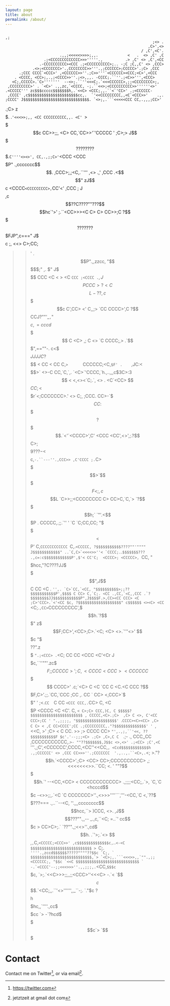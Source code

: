 ```yaml
---
layout: page
title: about
permalink: /about/
---
```


                                                                         ,;
                                                                     ;<> .
                                                                   ,C>',<>
                                                                / ,C',<C'.
                            .,,;<<<<<>>>>;,,.             <   .  <> ,C' ,C
                     .;<CCCCCCCCCCCCC>>>'''''.,          .> ,C' <> ,C',<CC
                   .-CCCCCCCCCC><CCC .;<CCCCCCCCCC>;.. -;C ;C,,C' <> ,CCC>
                .<>;<CCCCCCC>'.,CCCCCCCC>>'''.,;CCCCCC>;CCCCC>'.;C> ,CCC
          .;CCC CCCC`<CCC>' ,<CCCCCC>>''.;C>>'''`<CCCCCC><CCC;<C>',<CCC
        . <CCCC, <CC>;,.,;<CCCC>>''.;<>,,,. -CCCC;.``''.;<C>>''',<CCC>
       <C;,CCCCC>.`C>'''''''  --<>;.``''<<<C;.`<<<CCCCCC>,;;<CCCCCCCC>;,
     ,CCCCCCCCC>' . `<C>' .,,zc,`<CCCC, -;.``<<>;<CCCCCCCCCC>>''''''<>'
    .<CCCCC''' zc$$$ccccc$$$$$$$h,.`<<C> <CCC;,,.``<`'CC>' .;<CCCCCC-
     ,CCCC' ,c$$$$$$$$$$$$$$$$$$$$$$cc,.  `'<<CCCCCCCCC,,<C`<CCC>>'    .,.
    ;CCCC' J$$$$$$$$$$$$$$$$$$$$$$$$$$$$$. `<>;,.```<<<<<CCC CC,.,,,;CC>'
 .;C><C> z$$$$$$$$$$$$$$$$$$$$$$$$$$$$$$$$$. .`'<<<>>;,, <CC CCCCCCCCCC,,.
<C' `>   $$$$$$$$$$$$$$$$$$$$$$$$$$$$$$$$$$$c CC>>;;, <C> CC,`CC>>'`'CCCCC
' ;C>;> J$$$$$$$$$$$$$$$$$$$$$$$$$????????$$$.`C''''<><>', CC,.,;;C>'`<CCC
  <CCC  $$$$$$$$$$$$$$$$$$$$$P"  .,ccccccc$$$$. ,CCC>;,;<C,.``'''  ,<> .,'
 ,CCC .<$$$$$$$$$$$$$$$$$$$$"  zJ$$$$$$$$$$$$$$c <CCCC`<CCCCCCCCC>,`CC'<'
,CCC ; J$$$$$$$$$$$$$$$$$$$$,c$$??C????""???$$$$hc`'>' ;.``<CC>>><C C> C>
CC>>;C ?$$$$$???????$$$$$$$$$$$FJP",c==="   J$$$$$c ;, <CC> <C><\<> C>;CC;
>  >' . $$P".,,zzcc, "$$$$$$$$$;" ,.    $" J$$$$$$$ <C> CCC <C < > <C `CCC
;<CCCC .`$,J$$$PCCC>?<C$$$$$$$$L -??    ,c$$$$$$$$$c C',CC> <' C,,;>   `CC
CCCC>',C ?$$CCJ?""'_`,`"$$$$$$$$$c,=cccd$$$$$$$$$$$$ C <C>  ,; C <>     `C
CCCC;,> .`$$$",==""-.  c<$$$$$$$$$$JJJJC?$$$$$$$$$$$ < CC < CC C,`>      `
CCCCCC;<C,`$F' .    `,JC:<$$$$$$$$$$$$$$$$$$$$$$$$$$>` <>-C CC,`C,`,.
`<C>`'CCCC,`h.,..,,,c$3C>:3$$$$$$$$$$$$$$$$$$$$$$$$$$ < <,<><`C;.`, <> .
    <C`<CC> $$$$$$$$$$$CC;<$$$$$$$$$$$$$$$$$$$$$$$$$$r`<;CCCCCCC>.' <> C;,
  ;CCC. CC>-`$$$$$$$$$$$CC:$$$$$$$$$?$$$$$$$$$$$$$$$$$.`<'`<CCCC>',C' <CCC
  <CC',<>',;.?$$$$$$$$$$C>;$$$$$9???-<$$$$$$$$$$$$$$$$$c,`-.``---''.,CCC>>
,C'CCCC ;.`C> $$$$$$$$$$$>`$$$$$F<;,c$$$$$$$$$$$$$$$$$$$$L `C>>;;<CCCCCCCC
C> CC>C,`C,`> `?$$$$$$$$$h;` `"'.<$$$$$$$$$$$$$$$$$$$$$$$P . CCCCC,.;;.`''
'  `C `C;CC,CC; "$$$$$$$$$$$$$$$$<$$$$$$$$$$$$$$$$$$$$$$P' C,`CCCCCCCCCCCC
    `C,.``<CCCCC, ?$$$$$$$$$$$????""'"""" J$$$$$$$$$$$$" ..`C,C>`<<<<>>''<
     `CCCC;.``<CC>.`$$$$$$$???     .,c=:c$$$$$$$$$$$$P',$'< CC'C;  <CCCC>;
       <CCCCC>, `CC, "$$$$$hcc,"?C????JJ$$$$$$$$$$$$",J$$ C CC <C . ``'',.
          `C>`CC,`<CC, "$$$$$$$$$$>;;??$$$$$$$$$$$P',$$$$ C CC> C,`C;. <CC
         .,CC,`<C,,CCC .`?$$$$$$$$JJ$$$$$$$$$$$$P",J$$$$F.>,CC><CC CCC> <C
       ;C>'CCC>.`<'<CC $c, ?$$$$$$$$$$$$$$$$$$$" c$$$$$$ <><C> <CC ``<C;.`
      ,CC> `CCCCCCCCC',$$$h.`?$$$$$$$$$$$$$$$" z$$$$$$$F;CC>',<CC>,C>.`<C;
      <C> <>.`'''<>'  $$$$$$$c "$$$$$$$$$??".z$$$$$$$$$ `".;<CCC> .`<C; CC
      CC <CCC <C'<Cr J$$$$$$$$$c,``''""'.zc$$$$$$$$$$$F;;CCCCC>' ;C, <CCCC
     <CC C><C CC CCC $$$$$$$$$$$$$$$$$$$$$$$$$$$$$$$$$ CCCC>' .c;`<C> C <C
     `CC C <C.<C CCC ?$$$$$$$$$$$$$$$$$$$$$$$$$$$$$$$F,C>'.;;.`CC,`CCC ;CC
>,.   CC ` CC> <,CCC>`$$$$$$$$$$$$$$$$$$$$$$$$$$$$$$" ' ;<.`CC  `C <C> CC
`<CCC CCC,.`CC> C, <C $$$$$$$$$$$$$$$$$$$$$$$$$$$$$P  <CCCC <CC  C><C <C'.
C, `< C>;C> CCC,)C, C $$$$$?$$$$$$$$$$$$$$$$$$$$$$$ , CCCCC,<C>.;C>  ,C> C
> <>, C'<CC CCC>;CC ' ".,;;;;, "$$$$$$$$$$$$$$$$$$' `.`CCCC><C><CC> ,C>  C
C> < ,C CC>CCCC';CC .;CCCCCCCCC,."?$$$$$$$$$$$$$$' ' `, <<C><C, >' ;C> < C
CC. >> ;>  CCCC CC> `"',.,;,``'<<, ??$$$$$$$$$$$F $c'.'--;;;<C> .;C> ,C>,C
C  `.;- ., CCC,,CC ,CCCCCCCCCCC,.`>- ""??$$$$$$$,J$$c <>,<>' .;<CC> ;C',<C
`'''.,;C',<CCCCCC',CCCC,<CC''<<CC,`, <Ccd$$$$$$$$$$$$h  .,;CCCCCC' <> ,CCC
CC>>>''.;CCCCCCC  '.,..,.``<C>,.`<; >."?$$$$$$$$$$$$$$h.`<CCCC>'.;C> <CC>
CC>;CCCCCCCCCC> ,;<<<<<<<>>.``CC; <. '  ""?$$$$$$$$$$$$$h.`'  --<CC,<CC> <
CCCCCCCCCCCC>  .,;;;;<CC;,.`>, `C,`C <hcccd$$$$$$$$$$$$$$$c -<>>;;,.`<C `C
CCCCCCC>''.,<>>>''''```,'''-<CC,`C <,`??$$$$$$$$$$$$$$???===  .,..``--<C,
>>''.,,,cccccccc$$$$hcc,``> )CCC, <>.  ,J$$$$???"".,,--  _.,c,``<C;  =..`'
cc$$$$$$$$$$$$$$$$$$$$$$$c > CC>C>;.` `??"".,;<<>''.,cd$$$$$$$h. .`'>;.`<>
$$$$$$$$$$$$$$$$$$$$$$$$$$,`,`C,`<CCCCC;<CCC>>' ,c$$$$$$$$$$$$$$c,`..`<-<C
$$$$$$$$$$$$$$$$$$$$$$$$$$$ > `C;. ``''''.,zccd$$$$$$?????""""??$$c `C;, `
$$$$$$$$$$$$$$$$$$$$$$$$$$$,`> `<C>;,.```<<<>>,,`"".,;;<CCCCCC;, "$$c `<<C
$$$$$$$$$$$$$$$$$$$$$$$$$$$$ ` -.`<CCCC'--;;<<<>>>''.,,;;;,.``<CC,`$$$c  `
$$$$$$$$$$$$$$$$$$$$$$$$$$$$$c, `>;.`<<C>>>;;,,;;<CCC>''<<<C> -.`< `$$$$c
$$$$$$$$$$$$$$$$$$$$$$$$$$$$$$$$.`<CC;,,.``'<>'''''',,_``-;. `."$c  ?$$$$h
$$$$$$$$$$$$$$$$$$$$$$$$$$$$$$$$$hc,,`''''.,cc$$$$$$$$$$cc `>  -`?hcd$$$$$
$$$$$$$$$$$$$$$$$$$$$$$$$$$$$$$$$$$$$$$$$$$$$$$$$$$$$$$$$$$c`>    `$$$$$$$

# Contact

Contact me on Twitter[^1], or via email[^2].

[^1]: https://twitter.com
[^2]: jetztzeit at gmail dot com


